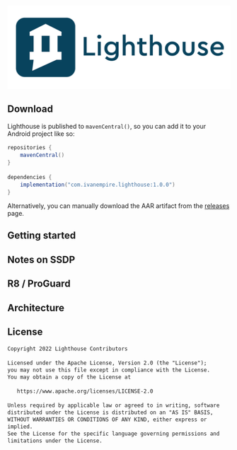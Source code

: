 ![Lighthouse banner](banner.png)

## Download
Lighthouse is published to `mavenCentral()`, so you can add it to your Android project like so:

```groovy
repositories {
	mavenCentral()
}

dependencies {
	implementation("com.ivanempire.lighthouse:1.0.0")
}
```

Alternatively, you can manually download the AAR artifact from the [releases](https://github.com/ivanempire/lighthouse/releases) page.

## Getting started

## Notes on SSDP

## R8 / ProGuard

## Architecture

## License

    Copyright 2022 Lighthouse Contributors

    Licensed under the Apache License, Version 2.0 (the "License");
    you may not use this file except in compliance with the License.
    You may obtain a copy of the License at

       https://www.apache.org/licenses/LICENSE-2.0

    Unless required by applicable law or agreed to in writing, software
    distributed under the License is distributed on an "AS IS" BASIS,
    WITHOUT WARRANTIES OR CONDITIONS OF ANY KIND, either express or implied.
    See the License for the specific language governing permissions and
    limitations under the License.